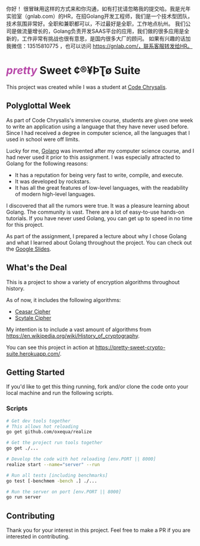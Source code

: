 你好！
很冒昧用这样的方式来和你沟通，如有打扰请忽略我的提交哈。我是光年实验室（gnlab.com）的HR，在招Golang开发工程师，我们是一个技术型团队，技术氛围非常好。全职和兼职都可以，不过最好是全职，工作地点杭州。
我们公司是做流量增长的，Golang负责开发SAAS平台的应用，我们做的很多应用是全新的，工作非常有挑战也很有意思，是国内很多大厂的顾问。
如果有兴趣的话加我微信：13515810775  ，也可以访问 https://gnlab.com/，联系客服转发给HR。
# <i style="color: rgb(184, 73, 169)">pretty</i> Sweet ¢®¥ÞƮø Suite

This project was created while I was a student at [Code Chrysalis](https://www.codechrysalis.io/).

## Polyglottal Week

As part of Code Chrysalis's immersive course, students are given one week to write an application using a language that they have never used before. Since I had received a degree in computer science, all the languages that I used in school were off limits.

Lucky for me, [Golang](https://golang.org/) was invented after my computer science course, and I had never used it prior to this assignment. I was especially attracted to Golang for the following reasons:

- It has a reputation for being very fast to write, compile, and execute.
- It was developed by rockstars.
- It has all the great features of low-level languages, with the readability of modern high-level languages.

I discovered that all the rumors were true. It was a pleasure learning about Golang. The community is vast. There are a lot of easy-to-use hands-on tutorials. If you have never used Golang, you can get up to speed in no time for this project.

As part of the assignment, I prepared a lecture about why I chose Golang and what I learned about Golang throughout the project. You can check out the [Google Slides](https://docs.google.com/presentation/d/1gjMG6qEgGlGHaYegMGpBffWGPgNJzWmvA0NxEtB8LJ8/edit?usp=sharing).

## What's the Deal

This is a project to show a variety of encryption algorithms throughout history.

As of now, it includes the following algorithms:

- [Ceasar Cipher](https://en.wikipedia.org/wiki/Caesar_cipher)
- [Scytale Cipher](https://en.wikipedia.org/wiki/Scytale)

My intention is to include a vast amount of algorithms from https://en.wikipedia.org/wiki/History_of_cryptography.

You can see this project in action at https://pretty-sweet-crypto-suite.herokuapp.com/.

## Getting Started

If you'd like to get this thing running, fork and/or clone the code onto your local machine and run the following scripts.

### Scripts

```bash
# Get dev tools together
# This allows hot reloading
go get github.com/oxequa/realize

# Get the project run tools together
go get ./...

# Develop the code with hot reloading [env.PORT || 8000]
realize start --name="server" --run

# Run all tests [including benchmarks]
go test [-benchmem -bench .] ./...

# Run the server on port [env.PORT || 8000]
go run server
```

## Contributing

Thank you for your interest in this project. Feel free to make a PR if you are interested in contributing.
